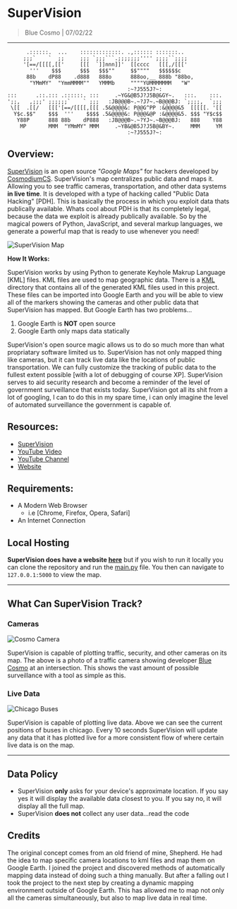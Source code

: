 <!-- SuperVision README -->

<!-- variables -->
[ccs]: https://cosmodiumcs.com
[youtube]: https://www.youtube.com/c/CosmodiumCS
[supervision]: https://supervision-ccs.herokuapp.com/

<!-- title -->
# SuperVision
> Blue Cosmo | 07/02/22

---

<!-- ascii art logo -->
```                                                     
      .::::::.  ...    :::::::::::::. .,:::::: :::::::..    
     ;;;`    `  ;;     ;;; `;;;```.;;;;;;;'''' ;;;;``;;;;   
     '[==/[[[[,[['     [[[  `]]nnn]]'  [[cccc   [[[,/[[['   
       '''    $$$      $$$   $$$""     $$""""   $$$$$$c     
      88b    dP88    .d888   888o      888oo,__ 888b "88bo, 
       "YMmMY"  "YmmMMMM""   YMMMb     """"YUMMMMMMM   "W"  
                                      :~?J555J?~:
:::      .::.::: .::::::. :::     .~YG&@B5J?J5B@&GY~.   :::.    :::.
';;,   ,;;;' ;;;;;;`    ` ;;;   :JB@@@B~.~?J7~.~B@@@BJ: `;;;;,  `;;;
 \[[  .[[/   [[['[==/[[[[,[[[ .5&@@@@&: P@@G^PP :&@@@@&5  [[[[[. '[[
  Y$c.$$"    $$$  '''    $$$$ .5&@@@@&: P@@@&@P :&@@@@&5. $$$ "Y$c$$
   Y88P      888 88b    dP888   :JB@@@B~.~?YJ~.~B@@@BJ:   888    Y88
    MP       MMM  "YMmMY" MMM     .~YB&@B5J?J5B@&BY~.     MMM     YM
                                      :~?J555J?~:                   
```

<!-- descripiton -->
## Overview:
[SuperVision][supervision] is an open source *"Google Maps"* for hackers developed by [CosmodiumCS][ccs]. SuperVision's map centralizes public data and maps it. Allowing you to see traffic cameras, transportation, and other data systems **in live time**. It is developed with a type of hacking called "Public Data Hacking" [PDH]. This is basically the process in which you exploit data thats publically available. Whats cool about PDH is that its completely legal, because the data we exploit is already publically available. So by the magical powers of Python, JavaScript, and several markup languages, we generate a powerful map that is ready to use whenever you need! 

<!-- map visualization -->
![SuperVision Map](https://github.com/CosmodiumCS/SuperVision/blob/master/assets/map-plots.png?raw=true)

<!-- how it works -->
**How It Works:**

SuperVision works by using Python to generate Keyhole Makrup Language [KML] files. KML files are used to map geographic data. There is a [KML]() directory that contains all of the generated KML files used in this project. These files can be imported into Google Earth and you will be able to view all of the markers showing the cameras and other public data that SuperVision has mapped. But Google Earth has two problems...

1. Google Earth is **NOT** open source
2. Google Earth only maps data statically

SuperVision's open source magic allows us to do so much more than what propriatary software limited us to. SuperVision has not only mapped thing like cameras, but it can track live data like the locations of public transportation. We can fully customize the tracking of public data to the fullest extent possible [with a lot of debugging of course XP]. SuperVision serves to aid security research and become a reminder of the level of government surveillance that exists today. SuperVision got all its shit from a lot of googling, I can to do this in my spare time, i can only imagine the level of automated surveillance the government is capable of.

<!-- resources -->
## Resources:
- [SuperVision][supervision]
- [YouTube Video]()
- [YouTube Channel][youtube]
- [Website][ccs]

<!-- requirements -->
## Requirements:
- A Modern Web Browser
    - i.e [Chrome, Firefox, Opera, Safari]
- An Internet Connection

<!-- executing program -->
## Local Hosting
**SuperVision does have a website [here][supervision]** but if you wish to run it locally you can clone the repository and run the [main.py](https://github.com/CosmodiumCS/SuperVision/blob/master/main.py) file. You then can navigate to `127.0.0.1:5000` to view the map.

---
<!-- extraneous -->
## What Can SuperVision Track?

### Cameras
<!-- camera footage of cosmo -->
![Cosmo Camera](https://github.com/CosmodiumCS/SuperVision/blob/master/assets/cosmo-cam.png)

SuperVision is capable of plotting traffic, security, and other cameras on its map. The above is a photo of a traffic camera showing developer [Blue Cosmo][ccs] at an intersection. This shows the vast amount of possible surveillance with a tool as simple as this.

### Live Data
<!-- buses in chicago -->
![Chicago Buses](https://github.com/CosmodiumCS/SuperVision/blob/master/assets/chicago-buses.png?raw=true)

SuperVision is capable of plotting live data. Above we can see the current positions of buses in chicago. Every 10 seconds SuperVision will update any data that it has plotted live for a more consistent flow of where certain live data is on the map.

---

<!-- data policy -->
## Data Policy
- SuperVision **only** asks for your device's approximate location. If you say yes it will display the available data closest to you. If you say no, it will display all the full map. 
- SuperVision **does not** collect any user data...read the code 

## Credits
The original concept comes from an old friend of mine, Shepherd. He had the idea to map specific camera locations to kml files and map them on Google Earth. I joined the project and discovered methods of automatically mapping data instead of doing such a thing manually. But after a falling out I took the project to the next step by creating a dynamic mapping environment outside of Google Earth. This has allowed me to map not only all the cameras simultaneously, but also to map live data in real time.